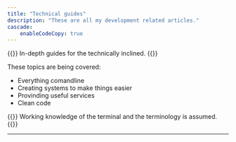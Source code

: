 ```yaml
---
title: "Technical guides"
description: "These are all my development related articles."
cascade:
    enableCodeCopy: true
---
```


{{<lead>}}
In-depth guides for the technically inclined.
{{</lead>}}

These topics are being covered:
- Everything comandline
- Creating systems to make things easier
- Provinding useful services
- Clean code

{{<alert>}}
Working knowledge of the terminal and the terminology is assumed.
{{</alert>}}

---
